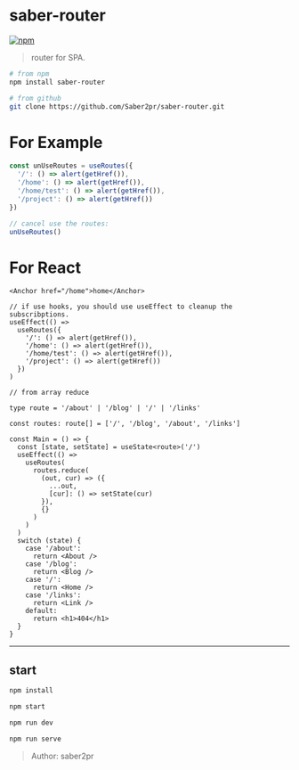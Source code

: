 # saber-router

[![npm](https://img.shields.io/npm/v/saber-router.svg?color=blue)](https://www.npmjs.com/package/saber-router)

> router for SPA.

```bash
# from npm
npm install saber-router

# from github
git clone https://github.com/Saber2pr/saber-router.git
```

# For Example

```ts
const unUseRoutes = useRoutes({
  '/': () => alert(getHref()),
  '/home': () => alert(getHref()),
  '/home/test': () => alert(getHref()),
  '/project': () => alert(getHref())
})

// cancel use the routes:
unUseRoutes()
```

# For React

```tsx
<Anchor href="/home">home</Anchor>

// if use hooks, you should use useEffect to cleanup the subscribptions.
useEffect(() =>
  useRoutes({
    '/': () => alert(getHref()),
    '/home': () => alert(getHref()),
    '/home/test': () => alert(getHref()),
    '/project': () => alert(getHref())
  })
)

// from array reduce

type route = '/about' | '/blog' | '/' | '/links'

const routes: route[] = ['/', '/blog', '/about', '/links']

const Main = () => {
  const [state, setState] = useState<route>('/')
  useEffect(() =>
    useRoutes(
      routes.reduce(
        (out, cur) => ({
          ...out,
          [cur]: () => setState(cur)
        }),
        {}
      )
    )
  )
  switch (state) {
    case '/about':
      return <About />
    case '/blog':
      return <Blog />
    case '/':
      return <Home />
    case '/links':
      return <Link />
    default:
      return <h1>404</h1>
  }
}
```

---

## start

```bash
npm install
```

```bash
npm start

npm run dev

npm run serve
```

> Author: saber2pr
